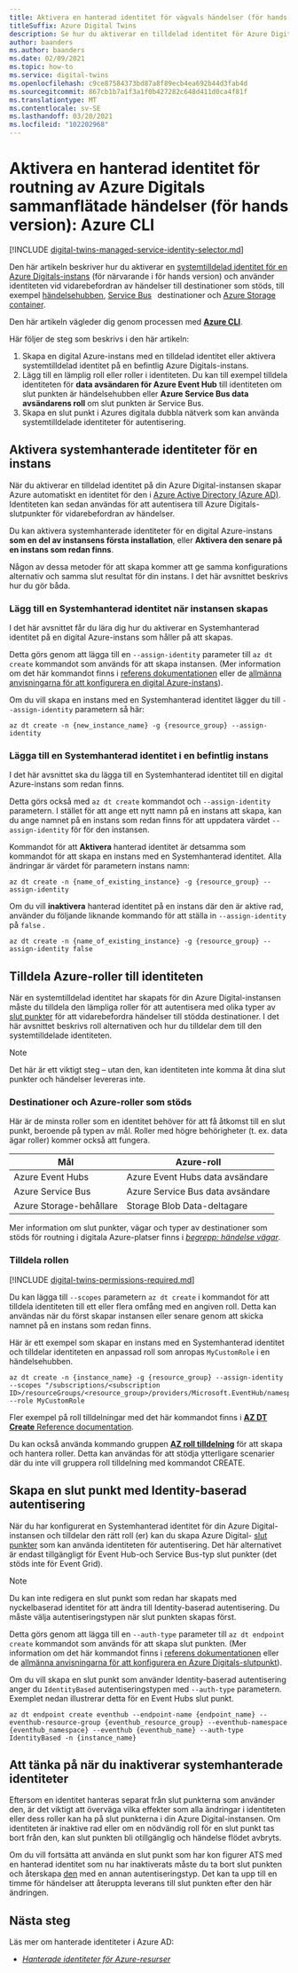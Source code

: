 ```yaml
---
title: Aktivera en hanterad identitet för vägvals händelser (för hands version) – CLI
titleSuffix: Azure Digital Twins
description: Se hur du aktiverar en tilldelad identitet för Azure Digitals och använder den för att vidarebefordra händelser med hjälp av Azure CLI.
author: baanders
ms.author: baanders
ms.date: 02/09/2021
ms.topic: how-to
ms.service: digital-twins
ms.openlocfilehash: c9ce87584373bd87a8f89ecb4ea692b44d3fab4d
ms.sourcegitcommit: 867cb1b7a1f3a1f0b427282c648d411d0ca4f81f
ms.translationtype: MT
ms.contentlocale: sv-SE
ms.lasthandoff: 03/20/2021
ms.locfileid: "102202968"
---
```

# <a name="enable-a-managed-identity-for-routing-azure-digital-twins-events-preview-azure-cli"></a>Aktivera en hanterad identitet för routning av Azure Digitals sammanflätade händelser (för hands version): Azure CLI

[!INCLUDE [digital-twins-managed-service-identity-selector.md](../../includes/digital-twins-managed-service-identity-selector.md)]

Den här artikeln beskriver hur du aktiverar en [systemtilldelad identitet för en Azure Digitals-instans](concepts-security.md#managed-identity-for-accessing-other-resources-preview) (för närvarande i för hands version) och använder identiteten vid vidarebefordran av händelser till destinationer som stöds, till exempel [händelsehubben](../event-hubs/event-hubs-about.md), [Service Bus](../service-bus-messaging/service-bus-messaging-overview.md)   destinationer och [Azure Storage container](../storage/blobs/storage-blobs-introduction.md).

Den här artikeln vägleder dig genom processen med [**Azure CLI**](/cli/azure/what-is-azure-cli).

Här följer de steg som beskrivs i den här artikeln: 

1. Skapa en digital Azure-instans med en tilldelad identitet eller aktivera systemtilldelad identitet på en befintlig Azure Digitals-instans. 
1. Lägg till en lämplig roll eller roller i identiteten. Du kan till exempel tilldela identiteten för **data avsändaren för Azure Event Hub** till identiteten om slut punkten är händelsehubben eller **Azure Service Bus data avsändarens roll** om slut punkten är Service Bus.
1. Skapa en slut punkt i Azures digitala dubbla nätverk som kan använda systemtilldelade identiteter för autentisering.

## <a name="enable-system-managed-identities-for-an-instance"></a>Aktivera systemhanterade identiteter för en instans 

När du aktiverar en tilldelad identitet på din Azure Digital-instansen skapar Azure automatiskt en identitet för den i [Azure Active Directory (Azure AD)](../active-directory/fundamentals/active-directory-whatis.md). Identiteten kan sedan användas för att autentisera till Azure Digitals-slutpunkter för vidarebefordran av händelser.

Du kan aktivera systemhanterade identiteter för en digital Azure-instans **som en del av instansens första installation**, eller **Aktivera den senare på en instans som redan finns**.

Någon av dessa metoder för att skapa kommer att ge samma konfigurations alternativ och samma slut resultat för din instans. I det här avsnittet beskrivs hur du gör båda.

### <a name="add-a-system-managed-identity-during-instance-creation"></a>Lägg till en Systemhanterad identitet när instansen skapas

I det här avsnittet får du lära dig hur du aktiverar en Systemhanterad identitet på en digital Azure-instans som håller på att skapas. 

Detta görs genom att lägga till en `--assign-identity` parameter till `az dt create` kommandot som används för att skapa instansen. (Mer information om det här kommandot finns i [referens dokumentationen](/cli/azure/ext/azure-iot/dt#ext_azure_iot_az_dt_create) eller de [allmänna anvisningarna för att konfigurera en digital Azure-instans](how-to-set-up-instance-cli.md#create-the-azure-digital-twins-instance)).

Om du vill skapa en instans med en Systemhanterad identitet lägger du till  `--assign-identity` parametern så här:

```azurecli-interactive
az dt create -n {new_instance_name} -g {resource_group} --assign-identity
```

### <a name="add-a-system-managed-identity-to-an-existing-instance"></a>Lägga till en Systemhanterad identitet i en befintlig instans

I det här avsnittet ska du lägga till en Systemhanterad identitet till en digital Azure-instans som redan finns.

Detta görs också med `az dt create` kommandot och `--assign-identity` parametern. I stället för att ange ett nytt namn på en instans att skapa, kan du ange namnet på en instans som redan finns för att uppdatera värdet `--assign-identity` för för den instansen.

Kommandot för att **Aktivera** hanterad identitet är detsamma som kommandot för att skapa en instans med en Systemhanterad identitet. Alla ändringar är värdet för parametern instans namn:

```azurecli-interactive
az dt create -n {name_of_existing_instance} -g {resource_group} --assign-identity
```

Om du vill **inaktivera** hanterad identitet på en instans där den är aktive rad, använder du följande liknande kommando för att ställa in `--assign-identity` på `false` .

```azurecli-interactive
az dt create -n {name_of_existing_instance} -g {resource_group} --assign-identity false
```

## <a name="assign-azure-roles-to-the-identity"></a>Tilldela Azure-roller till identiteten 

När en systemtilldelad identitet har skapats för din Azure Digital-instansen måste du tilldela den lämpliga roller för att autentisera med olika typer av [slut punkter](concepts-route-events.md) för att vidarebefordra händelser till stödda destinationer. I det här avsnittet beskrivs roll alternativen och hur du tilldelar dem till den systemtilldelade identiteten.

>[!NOTE]
> Det här är ett viktigt steg – utan den, kan identiteten inte komma åt dina slut punkter och händelser levereras inte.

### <a name="supported-destinations-and-azure-roles"></a>Destinationer och Azure-roller som stöds 

Här är de minsta roller som en identitet behöver för att få åtkomst till en slut punkt, beroende på typen av mål. Roller med högre behörigheter (t. ex. data ägar roller) kommer också att fungera.

| Mål | Azure-roll |
| --- | --- |
| Azure Event Hubs | Azure Event Hubs data avsändare |
| Azure Service Bus | Azure Service Bus data avsändare |
| Azure Storage-behållare | Storage Blob Data-deltagare |

Mer information om slut punkter, vägar och typer av destinationer som stöds för routning i digitala Azure-platser finns i [*begrepp: händelse vägar*](concepts-route-events.md).

### <a name="assign-the-role"></a>Tilldela rollen

[!INCLUDE [digital-twins-permissions-required.md](../../includes/digital-twins-permissions-required.md)]

Du kan lägga till `--scopes` parametern `az dt create` i kommandot för att tilldela identiteten till ett eller flera omfång med en angiven roll. Detta kan användas när du först skapar instansen eller senare genom att skicka namnet på en instans som redan finns.

Här är ett exempel som skapar en instans med en Systemhanterad identitet och tilldelar identiteten en anpassad roll som anropas `MyCustomRole` i en händelsehubben.

```azurecli-interactive
az dt create -n {instance_name} -g {resource_group} --assign-identity --scopes "/subscriptions/<subscription ID>/resourceGroups/<resource_group>/providers/Microsoft.EventHub/namespaces/<Event_Hubs_namespace>/eventhubs/<event_hub_name>" --role MyCustomRole
```

Fler exempel på roll tilldelningar med det här kommandot finns i [ **AZ DT Create** Reference documentation](/cli/azure/ext/azure-iot/dt#ext_azure_iot_az_dt_create).

Du kan också använda kommando gruppen [**AZ roll tilldelning**](/cli/azure/role/assignment) för att skapa och hantera roller. Detta kan användas för att stödja ytterligare scenarier där du inte vill gruppera roll tilldelning med kommandot CREATE.

## <a name="create-an-endpoint-with-identity-based-authentication"></a>Skapa en slut punkt med Identity-baserad autentisering

När du har konfigurerat en Systemhanterad identitet för din Azure Digital-instansen och tilldelar den rätt roll (er) kan du skapa Azure Digital- [slut punkter](how-to-manage-routes-portal.md#create-an-endpoint-for-azure-digital-twins) som kan använda identiteten för autentisering. Det här alternativet är endast tillgängligt för Event Hub-och Service Bus-typ slut punkter (det stöds inte för Event Grid).

>[!NOTE]
> Du kan inte redigera en slut punkt som redan har skapats med nyckelbaserad identitet för att ändra till Identity-baserad autentisering. Du måste välja autentiseringstypen när slut punkten skapas först.

Detta görs genom att lägga till en `--auth-type` parameter till `az dt endpoint create` kommandot som används för att skapa slut punkten. (Mer information om det här kommandot finns i [referens dokumentationen](/cli/azure/ext/azure-iot/dt/endpoint/create) eller de [allmänna anvisningarna för att konfigurera en Azure Digitals-slutpunkt](how-to-manage-routes-apis-cli.md#create-the-endpoint)).

Om du vill skapa en slut punkt som använder Identity-baserad autentisering anger du `IdentityBased` autentiseringstypen med  `--auth-type` parametern. Exemplet nedan illustrerar detta för en Event Hubs slut punkt.

```azurecli-interactive
az dt endpoint create eventhub --endpoint-name {endpoint_name} --eventhub-resource-group {eventhub_resource_group} --eventhub-namespace {eventhub_namespace} --eventhub {eventhub_name} --auth-type IdentityBased -n {instance_name}
```

## <a name="considerations-for-disabling-system-managed-identities"></a>Att tänka på när du inaktiverar systemhanterade identiteter

Eftersom en identitet hanteras separat från slut punkterna som använder den, är det viktigt att överväga vilka effekter som alla ändringar i identiteten eller dess roller kan ha på slut punkterna i din Azure Digital-instansen. Om identiteten är inaktive rad eller om en nödvändig roll för en slut punkt tas bort från den, kan slut punkten bli otillgänglig och händelse flödet avbryts.

Om du vill fortsätta att använda en slut punkt som har kon figurer ATS med en hanterad identitet som nu har inaktiverats måste du ta bort slut punkten och återskapa [den](how-to-manage-routes-apis-cli.md#create-an-endpoint-for-azure-digital-twins) med en annan autentiseringstyp. Det kan ta upp till en timme för händelser att återuppta leverans till slut punkten efter den här ändringen.

## <a name="next-steps"></a>Nästa steg

Läs mer om hanterade identiteter i Azure AD: 
* [*Hanterade identiteter för Azure-resurser*](../active-directory/managed-identities-azure-resources/overview.md)